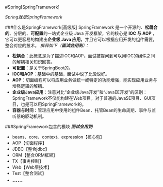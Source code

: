 #Spring[SpringFramework]
<!-- ###什么是SpringFramework
Spring是一种应用程序级别的基础架构支持，专注于企业应用程序的“脚手架”。**以IOC和AOP为内核**，具有非侵入、容器管理、组件化、**轻量级**、**一站式**等优良特性的开源容器框架，主要目的是为了解决企业级编程开发中的复杂性，**实现敏捷开发**的应用型框架。 -->
*Spring就是SpringFramework*

###什么是SpringFramework[高级版]
SpringFramework 是一个开源的、**松耦合的**、分层的、**可配置**的一站式企业级 Java 开发框架，它的核心是 **IOC 与 AOP** ，它可以更容易的构建出**企业级 Java 应用**，并且它可以根据应用开发的组件需要，整合对应的技术。
*解释如下（**面试会用到**）：*
- **松耦合**：此概念是为了描述IOC和AOP，面试被提问到可以用IOC的组件之间的解耦相关知识回答。
- **可配置**：是关于SpringBoot的。
- **IOC和AOP**：基础中的基础，面试中说了比没说好。
- **AOP**：切面编程可以将应用业务做统一或特定的功能增强，能实现应用业务与增强逻辑的解耦。
- **企业级Java应用**：注意对比“企业级Java开发”和“JavaEE开发”的区别：SpringFramework不仅能构建在Web项目，对于普通的JavaSE项目、GUI项目，也是可以用SpringFramework的。
- **容器与时间**：管理应用中使用的组件Bean、托管Bean的生命周期、事件与监听器的驱动机制。

###SpringFramework包含的模块
***面试会用到***
- beans、core、context、expression【核心包】
- AOP【切面程序】
- JDBC【整合jdbc】
- ORM【整合ORM框架】
- TX【事务控制】
- Web【Web层技术】
- Test【整合测试】
- <text style="font-size:20px">......</text>